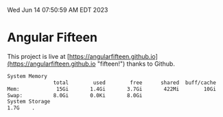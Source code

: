 Wed Jun 14 07:50:59 AM EDT 2023

# Angular Fifteen


This project is live at [https://angularfifteen.github.io](https://angularfifteen.github.io "fifteen!") thanks to Github.

```bash
System Memory
               total        used        free      shared  buff/cache   available
Mem:            15Gi       1.4Gi       3.7Gi       422Mi        10Gi        13Gi
Swap:          8.0Gi       0.0Ki       8.0Gi
System Storage
1.7G	.
```
```bash
